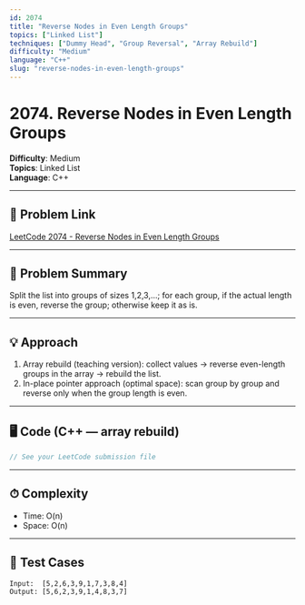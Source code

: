 ```yaml
---
id: 2074
title: "Reverse Nodes in Even Length Groups"
topics: ["Linked List"]
techniques: ["Dummy Head", "Group Reversal", "Array Rebuild"]
difficulty: "Medium"
language: "C++"
slug: "reverse-nodes-in-even-length-groups"
---
```


# 2074. Reverse Nodes in Even Length Groups

**Difficulty**: Medium  
**Topics**: Linked List  
**Language**: C++  

---

## 🧩 Problem Link
[LeetCode 2074 - Reverse Nodes in Even Length Groups](https://leetcode.com/problems/reverse-nodes-in-even-length-groups/)

---

## 📜 Problem Summary
Split the list into groups of sizes 1,2,3,...; for each group, if the actual length is even, reverse the group; otherwise keep it as is.

---

## 💡 Approach
1. Array rebuild (teaching version): collect values → reverse even-length groups in the array → rebuild the list.
2. In-place pointer approach (optimal space): scan group by group and reverse only when the group length is even.

---

## 🖥 Code (C++ — array rebuild)
```cpp
// See your LeetCode submission file
```
---

## ⏱ Complexity
- Time: O(n)
- Space: O(n)

---

## 🧪 Test Cases
```text
Input:  [5,2,6,3,9,1,7,3,8,4]
Output: [5,6,2,3,9,1,4,8,3,7]
```
